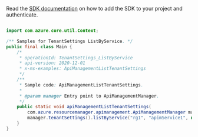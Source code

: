 Read the [SDK documentation](https://github.com/Azure/azure-sdk-for-java/blob/azure-resourcemanager-apimanagement_1.0.0-beta.2/sdk/apimanagement/azure-resourcemanager-apimanagement/README.md) on how to add the SDK to your project and authenticate.

```java

import com.azure.core.util.Context;

/** Samples for TenantSettings ListByService. */
public final class Main {
    /*
     * operationId: TenantSettings_ListByService
     * api-version: 2020-12-01
     * x-ms-examples: ApiManagementListTenantSettings
     */
    /**
     * Sample code: ApiManagementListTenantSettings.
     *
     * @param manager Entry point to ApiManagementManager.
     */
    public static void apiManagementListTenantSettings(
        com.azure.resourcemanager.apimanagement.ApiManagementManager manager) {
        manager.tenantSettings().listByService("rg1", "apimService1", null, Context.NONE);
    }
}
```
